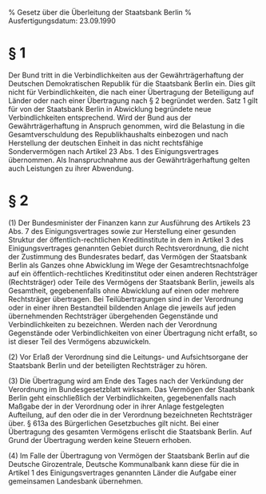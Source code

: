 % Gesetz über die Überleitung der Staatsbank Berlin
% Ausfertigungsdatum: 23.09.1990
 
# § 1

Der Bund tritt in die Verbindlichkeiten aus der Gewährträgerhaftung der Deutschen Demokratischen Republik für die Staatsbank Berlin ein. Dies gilt nicht für Verbindlichkeiten, die nach einer Übertragung der Beteiligung auf Länder oder nach einer Übertragung nach § 2 begründet werden. Satz 1 gilt für von der Staatsbank Berlin in Abwicklung begründete neue Verbindlichkeiten entsprechend. Wird der Bund aus der Gewährträgerhaftung in Anspruch genommen, wird die Belastung in die Gesamtverschuldung des Republikhaushalts einbezogen und nach Herstellung der deutschen Einheit in das nicht rechtsfähige Sondervermögen nach Artikel 23 Abs. 1 des Einigungsvertrages übernommen. Als Inanspruchnahme aus der Gewährträgerhaftung gelten auch Leistungen zu ihrer Abwendung.

# § 2

(1) Der Bundesminister der Finanzen kann zur Ausführung des Artikels 23 Abs. 7 des Einigungsvertrages sowie zur Herstellung einer gesunden Struktur der öffentlich-rechtlichen Kreditinstitute in dem in Artikel 3 des Einigungsvertrages genannten Gebiet durch Rechtsverordnung, die nicht der Zustimmung des Bundesrates bedarf, das Vermögen der Staatsbank Berlin als Ganzes ohne Abwicklung im Wege der Gesamtrechtsnachfolge auf ein öffentlich-rechtliches Kreditinstitut oder einen anderen Rechtsträger (Rechtsträger) oder Teile des Vermögens der Staatsbank Berlin, jeweils als Gesamtheit, gegebenenfalls ohne Abwicklung auf einen oder mehrere Rechtsträger übertragen. Bei Teilübertragungen sind in der Verordnung oder in einer ihren Bestandteil bildenden Anlage die jeweils auf jeden übernehmenden Rechtsträger übergehenden Gegenstände und Verbindlichkeiten zu bezeichnen. Werden nach der Verordnung Gegenstände oder Verbindlichkeiten von einer Übertragung nicht erfaßt, so ist dieser Teil des Vermögens abzuwickeln.

(2) Vor Erlaß der Verordnung sind die Leitungs- und Aufsichtsorgane der Staatsbank Berlin und der beteiligten Rechtsträger zu hören.

(3) Die Übertragung wird am Ende des Tages nach der Verkündung der Verordnung im Bundesgesetzblatt wirksam. Das Vermögen der Staatsbank Berlin geht einschließlich der Verbindlichkeiten, gegebenenfalls nach Maßgabe der in der Verordnung oder in ihrer Anlage festgelegten Aufteilung, auf den oder die in der Verordnung bezeichneten Rechtsträger über. § 613a des Bürgerlichen Gesetzbuches gilt nicht. Bei einer Übertragung des gesamten Vermögens erlischt die Staatsbank Berlin. Auf Grund der Übertragung werden keine Steuern erhoben.

(4) Im Falle der Übertragung von Vermögen der Staatsbank Berlin auf die Deutsche Girozentrale, Deutsche Kommunalbank kann diese für die in Artikel 1 des Einigungsvertrages genannten Länder die Aufgabe einer gemeinsamen Landesbank übernehmen.
